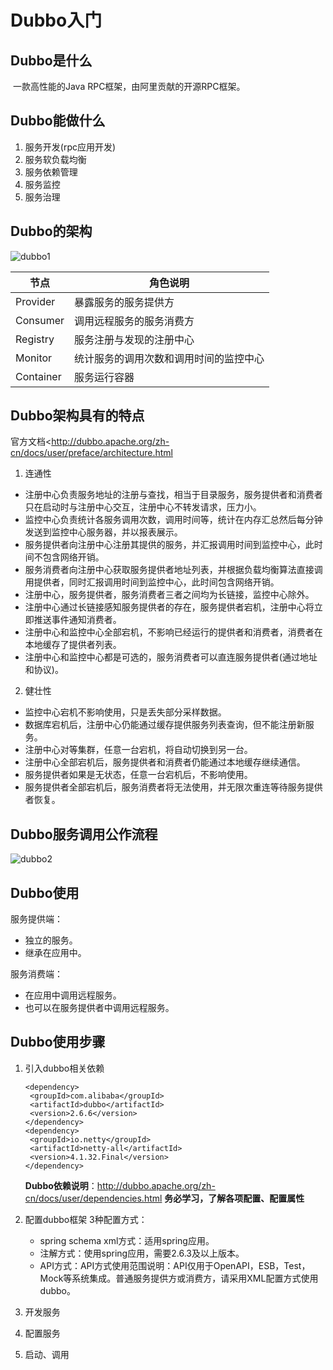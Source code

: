 # Dubbo入门

## Dubbo是什么

​	一款高性能的Java RPC框架，由阿里贡献的开源RPC框架。

## Dubbo能做什么

1. 服务开发(rpc应用开发)
2. 服务软负载均衡
3. 服务依赖管理
4. 服务监控
5. 服务治理

## Dubbo的架构

![dubbo1](C:\Users\yuanyulou\Desktop\博客图片\dubbo\dubbo1.png)

| 节点      | 角色说明                               |
| --------- | -------------------------------------- |
| Provider  | 暴露服务的服务提供方                   |
| Consumer  | 调用远程服务的服务消费方               |
| Registry  | 服务注册与发现的注册中心               |
| Monitor   | 统计服务的调用次数和调用时间的监控中心 |
| Container | 服务运行容器                           |

## Dubbo架构具有的特点

官方文档<http://dubbo.apache.org/zh-cn/docs/user/preface/architecture.html

1. 连通性

- 注册中心负责服务地址的注册与查找，相当于目录服务，服务提供者和消费者只在启动时与注册中心交互，注册中心不转发请求，压力小。
- 监控中心负责统计各服务调用次数，调用时间等，统计在内存汇总然后每分钟发送到监控中心服务器，并以报表展示。
- 服务提供者向注册中心注册其提供的服务，并汇报调用时间到监控中心，此时间不包含网络开销。
- 服务消费者向注册中心获取服务提供者地址列表，并根据负载均衡算法直接调用提供者，同时汇报调用时间到监控中心，此时间包含网络开销。
- 注册中心，服务提供者，服务消费者三者之间均为长链接，监控中心除外。
- 注册中心通过长链接感知服务提供者的存在，服务提供者宕机，注册中心将立即推送事件通知消费者。
- 注册中心和监控中心全部宕机，不影响已经运行的提供者和消费者，消费者在本地缓存了提供者列表。
- 注册中心和监控中心都是可选的，服务消费者可以直连服务提供者(通过地址和协议)。

2. 健壮性

- 监控中心宕机不影响使用，只是丢失部分采样数据。
- 数据库宕机后，注册中心仍能通过缓存提供服务列表查询，但不能注册新服务。
- 注册中心对等集群，任意一台宕机，将自动切换到另一台。
- 注册中心全部宕机后，服务提供者和消费者仍能通过本地缓存继续通信。
- 服务提供者如果是无状态，任意一台宕机后，不影响使用。
- 服务提供者全部宕机后，服务消费者将无法使用，并无限次重连等待服务提供者恢复。

## Dubbo服务调用公作流程

![dubbo2](C:\Users\yuanyulou\Desktop\博客图片\dubbo\dubbo2.png)

## Dubbo使用

服务提供端：

- 独立的服务。
- 继承在应用中。

服务消费端：

- 在应用中调用远程服务。
- 也可以在服务提供者中调用远程服务。

## Dubbo使用步骤

1. 引入dubbo相关依赖

   ```
   <dependency>
   	<groupId>com.alibaba</groupId>
   	<artifactId>dubbo</artifactId>
   	<version>2.6.6</version>
   </dependency>
   <dependency>
   	<groupId>io.netty</groupId>
   	<artifactId>netty-all</artifactId>
   	<version>4.1.32.Final</version>
   </dependency>
   ```

   **Dubbo依赖说明**：<http://dubbo.apache.org/zh-cn/docs/user/dependencies.html>
   **务必学习，了解各项配置、配置属性**

2. 配置dubbo框架
   3种配置方式：

   - spring schema xml方式：适用spring应用。
   - 注解方式：使用spring应用，需要2.6.3及以上版本。
   - API方式：API方式使用范围说明：API仅用于OpenAPI，ESB，Test，Mock等系统集成。普通服务提供方或消费方，请采用XML配置方式使用dubbo。

3. 开发服务

4. 配置服务

5. 启动、调用
